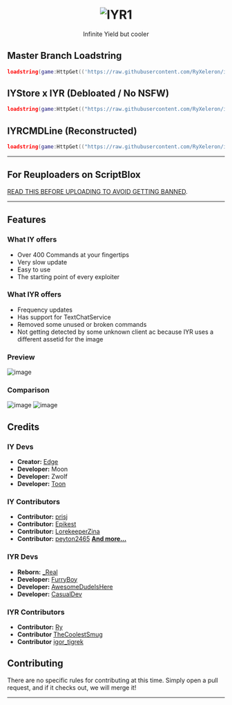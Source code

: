 # <h1 align="center">![IYR1](https://github.com/user-attachments/assets/3a9ca248-b931-41a9-b46e-b503f3c051f0)
</h1>

<p align="center">
	Infinite Yield but cooler
</p>

## Master Branch Loadstring

```lua
loadstring(game:HttpGet(('https://raw.githubusercontent.com/RyXeleron/infiniteyield-reborn/refs/heads/master/source' or 'https://ryxeleron.github.io/storage/iyrbackup/legacy/master/source')))()
```

## IYStore x IYR (Debloated / No NSFW)

```lua
loadstring(game:HttpGet(("https://raw.githubusercontent.com/RyXeleron/infiniteyield-reborn/refs/heads/master/Infinite%20Store" or "https://ryxeleron.github.io/storage/iyrbackup/legacy/master/Infinite%20Store")))()
```

## IYRCMDLine (Reconstructed)

```lua
loadstring(game:HttpGet(("https://raw.githubusercontent.com/RyXeleron/infiniteyield-reborn/refs/heads/master/IYRCMDBAR" or "https://ryxeleron.github.io/storage/iyrbackup/legacy/master/IYRCMDBAR")))()
```

---

## For Reuploaders on ScriptBlox
[READ THIS BEFORE UPLOADING TO AVOID GETTING BANNED](https://github.com/RyXeleron/infiniteyield-reborn/tree/scriptblox?tab=readme-ov-file#for-the-reuploaders-on-scriptblox-please-read-me).

---

## Features

### What IY offers


- Over 400 Commands at your fingertips
- Very slow update
- Easy to use
- The starting point of every exploiter

### What IYR offers
- Frequency updates
- Has support for TextChatService
- Removed some unused or broken commands
- Not getting detected by some unknown client ac because IYR uses a different assetid for the image

### Preview

![image](https://github.com/user-attachments/assets/37f1e323-b344-497d-809f-9d92490d248e)

### Comparison

![image](https://github.com/user-attachments/assets/d0c64301-bd74-4804-9dd7-de0832683c0c)
![image](https://github.com/user-attachments/assets/f2e5e15f-ba60-4ee4-85e9-83eb67cfaae8)

## Credits

### IY Devs
- **Creator:** [Edge](https://github.com/EdgeIY)
- **Developer:** Moon
- **Developer:** Zwolf
- **Developer:** [Toon](https://github.com/Toon-arch)

### IY Contributors
- **Contributor:** [prisj](https://github.com/iprisj)
- **Contributor:** [Epikest](https://github.com/Epikest)
- **Contributor:** [LorekeeperZina](https://github.com/LorekeeperZinnia)
- **Contributor:** [peyton2465](https://github.com/peyton2465)
[**And more...**](https://github.com/EdgeIY/infiniteyield/graphs/contributors)

### IYR Devs
- **Reborn:** [_Real](https://github.com/fuckusfm)
- **Developer:** [FurryBoy](https://discordapp.com/users/773291558492438578)
- **Developer:** [AwesomeDudeIsHere](https://github.com/AwesomeDudeIsHere)
- **Developer:** [CasualDev](https://discordapp.com/users/1095404503647391754)

### IYR Contributors
- **Contributor:** [Ry](https://github.com/ryxeleron)
- **Contributor** [TheCoolestSmug](https://discordapp.com/users/807464610147598336)
- **Contributor** [igor_tigrek](https://discordapp.com/users/1029468860652470315)


## Contributing
There are no specific rules for contributing at this time. Simply open a pull request, and if it checks out, we will merge it!

---
